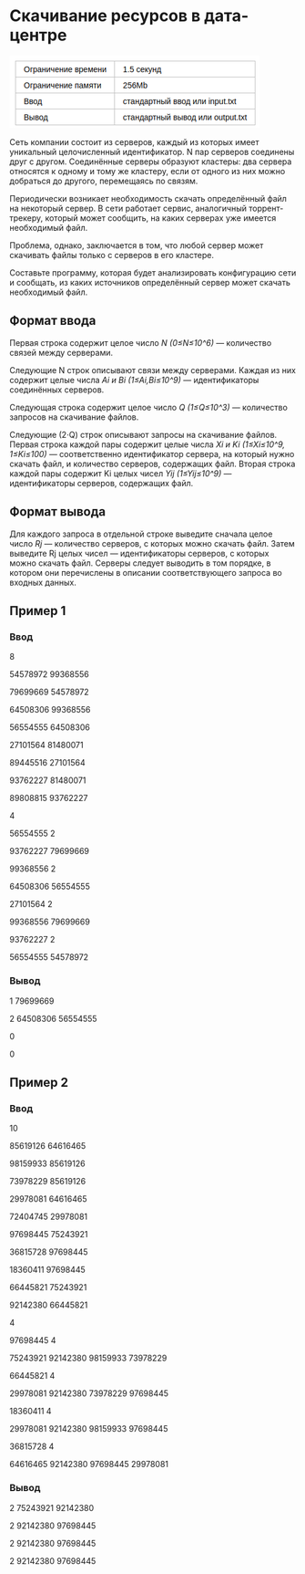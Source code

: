 # Скачивание ресурсов в дата-центре

![img.png](img.png)

Сеть компании состоит из серверов, каждый из которых имеет уникальный целочисленный идентификатор.
N пар серверов соединены друг с другом. Соединённые серверы образуют кластеры: два сервера
относятся к одному и тому же кластеру, если от одного из них можно добраться до другого,
перемещаясь по связям.

Периодически возникает необходимость скачать определённый файл на некоторый сервер. В сети 
работает сервис, аналогичный торрент-трекеру, который может сообщить, на каких серверах уже 
имеется необходимый файл.

Проблема, однако, заключается в том, что любой сервер может скачивать файлы только с серверов
в его кластере.

Составьте программу, которая будет анализировать конфигурацию сети и сообщать, из каких источников
определённый сервер может скачать необходимый файл.

## Формат ввода

Первая строка содержит целое число *N (0≤N≤10^6)* — количество связей между серверами.

Следующие N строк описывают связи между серверами. Каждая из них содержит целые числа
*Ai и Bi (1≤Ai,Bi≤10^9)* — идентификаторы соединённых серверов.

Следующая строка содержит целое число *Q (1≤Q≤10^3)* — количество запросов на скачивание файлов.

Следующие (2⋅Q) строк описывают запросы на скачивание файлов. Первая строка каждой пары содержит
целые числа *Xi и Ki (1≤Xi≤10^9, 1≤Ki≤100)* — соответственно идентификатор сервера, на который
нужно скачать файл, и количество серверов, содержащих файл. Вторая строка каждой пары содержит
Ki целых чисел *Yij (1≤Yij≤10^9)* — идентификаторы серверов, содержащих файл.

## Формат вывода

Для каждого запроса в отдельной строке выведите сначала целое число *Rj* — количество серверов,
с которых можно скачать файл. Затем выведите Rj целых чисел — идентификаторы серверов, с которых
можно скачать файл. Серверы следует выводить в том порядке, в котором они перечислены в описании
соответствующего запроса во входных данных.

## Пример 1

### Ввод

8

54578972 99368556

79699669 54578972

64508306 99368556

56554555 64508306

27101564 81480071

89445516 27101564

93762227 81480071

89808815 93762227

4

56554555 2

93762227 79699669

99368556 2

64508306 56554555

27101564 2

99368556 79699669

93762227 2

56554555 54578972

### Вывод

1 79699669

2 64508306 56554555

0

0 

## Пример 2

### Ввод

10

85619126 64616465

98159933 85619126

73978229 85619126

29978081 64616465

72404745 29978081

97698445 75243921

36815728 97698445

18360411 97698445

66445821 75243921

92142380 66445821

4

97698445 4

75243921 92142380 98159933 73978229

66445821 4

29978081 92142380 73978229 97698445

18360411 4

29978081 92142380 98159933 97698445

36815728 4

64616465 92142380 97698445 29978081

### Вывод

2 75243921 92142380

2 92142380 97698445

2 92142380 97698445

2 92142380 97698445


